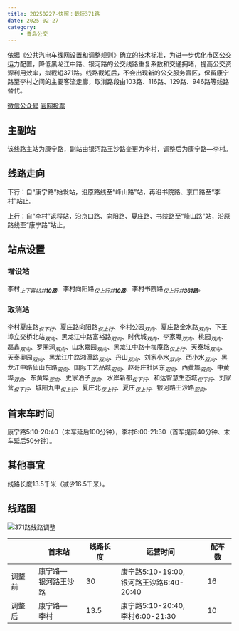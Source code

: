 ```yaml
---
title: 20250227-快照：截短371路
date: 2025-02-27
category:
    - 青岛公交
---
```


依据《公共汽电车线网设置和调整规则》确立的技术标准，为进一步优化市区公交运力配置，降低黑龙江中路、银河路的公交线路重复系数和交通拥堵，提高公交资源利用效率，拟截短371路。线路截短后，不会出现新的公交服务盲区，保留康宁路至李村之间的主要客流走廊，取消路段由103路、116路、129路、946路等线路替代。

[微信公众号](https://mp.weixin.qq.com/s?__biz=Mzk0MTIwNTY0MQ==&mid=2247600461&idx=1&sn=84550394852c8bcc6b39ea6b82ab331f&chksm=c34c5b7f07054d47c8fd5d9b6c23797c6ecf26c8e1c2bfc9ebe54a2dd0f6d435e8f87cf7398f&mpshare=1&scene=23&srcid=02271cAgGyTche2dHSr8HDHy&sharer_shareinfo=c347c4daf2575fe3acb9a9a71a7e70ae&sharer_shareinfo_first=c347c4daf2575fe3acb9a9a71a7e70ae#rd) [官网投票](http://qdcykg.net/xlghDetails?newsId=1895022534852743168&newsType=xlgh&pageId=page_ozlzzr7or)

<!--more-->

## 主副站

该线路主站为康宁路，副站由银河路王沙路变更为李村，调整后为康宁路—李村。

## 线路走向

下行：自“康宁路”始发站，沿原路线至“峰山路”站，再沿书院路、京口路至“李村”站止。

上行：自“李村”返程站，沿京口路、向阳路、夏庄路、书院路至“峰山路”站，沿原路线至“康宁路”站止。

## 站点设置

### 增设站
李村<sub>_上下客站并**10路**_</sub>、李村向阳路<sub>_仅上行并**10路**_</sub>、李村书院路<sub>_仅上行并**361路**_</sub>。

### 取消站
李村夏庄路<sub>_仅下行_</sub>、夏庄路向阳路<sub>_仅上行_</sub>、李村公园<sub>_双向_</sub>、夏庄路金水路<sub>_双向_</sub>、下王埠立交桥北站<sub>_双向_</sub>、黑龙江中路富裕路<sub>_双向_</sub>、时代城<sub>_双向_</sub>、李家庵<sub>_双向_</sub>、桃园<sub>_双向_</sub>、磊鑫<sub>_双向_</sub>、罗圈涧<sub>_双向_</sub>、山水嘉园<sub>_双向_</sub>、黑龙江中路十梅庵路<sub>_仅上行_</sub>、天泰城<sub>_双向_</sub>、天泰奥园<sub>_双向_</sub>、黑龙江中路湘潭路<sub>_双向_</sub>、丹山<sub>_双向_</sub>、刘家小水<sub>_双向_</sub>、西小水<sub>_双向_</sub>、黑龙江中路仙山东路<sub>_双向_</sub>、国际工艺品城<sub>_双向_</sub>、赵哥庄社区东<sub>_双向_</sub>、西黄埠<sub>_双向_</sub>、中黄埠<sub>_双向_</sub>、东黄埠<sub>_双向_</sub>、史家泊子<sub>_双向_</sub>、水岸新都<sub>_仅下行_</sub>、和达智慧生态城<sub>_仅下行_</sub>、刘家营<sub>_仅下行_</sub>、城阳九中<sub>_仅上行_</sub>、夏庄北<sub>_仅上行_</sub>、夏庄<sub>_仅上行_</sub>、银河路王沙路<sub>_双向_</sub>。

## 首末车时间

康宁路5:10-20:40（末车延后100分钟），李村6:00-21:30（首车提前40分钟、末车延后50分钟）。

## 其他事宜

线路长度13.5千米（减少16.5千米）。

## 线路图

![371路线路调整](https://www.qdcykg.com:9089/system/file/v1/downloadFile?fileId=1895017860347072512)

|      |首末站|线路长度|运营时间|配车数|
|------|------|-------|--------|-----|
|调整前|康宁路—<br>银河路王沙路|30|康宁路5:10-19:00,<br>银河路王沙路6:40-20:40|16|
|调整后|康宁路—<br>李村|13.5|康宁路5:10-20:40,<br>李村6:00-21:30|10|
